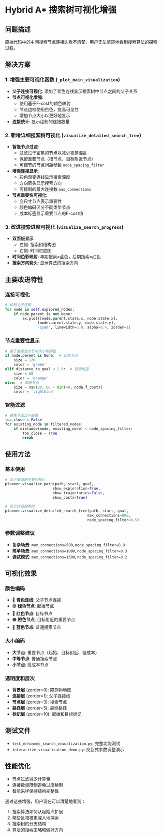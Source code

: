 # Hybrid A* 搜索树可视化增强

## 问题描述
原始代码中的中间搜索节点连接边看不清楚，用户无法清楚地看到搜索算法的探索过程。

## 解决方案

### 1. 增强主要可视化函数 (`_plot_main_visualization`)
- **父子连接可视化**: 添加了青色连线显示搜索树中节点之间的父子关系
- **节点可视化增强**: 
  - 使用基于F-cost的颜色映射
  - 节点边框使用白色，提高可见性
  - 增加节点大小以更好地显示
- **连接统计**: 显示绘制的连接数量

### 2. 新增详细搜索树可视化 (`visualize_detailed_search_tree`)
- **智能节点过滤**: 
  - 过滤过于密集的节点以减少视觉混乱
  - 保留重要节点（根节点、目标附近节点）
  - 可调节的节点间距参数 `node_spacing_filter`
- **增强连接显示**:
  - 彩色渐变连线显示搜索深度
  - 方向箭头显示搜索方向
  - 可控制的最大连接数 `max_connections`
- **节点重要性可视化**:
  - 变尺寸节点表示重要性
  - 颜色编码区分不同类型节点
  - 成本标签显示重要节点的F-cost值

### 3. 改进搜索进度可视化 (`visualize_search_progress`)
- **双面板显示**:
  - 左侧: 搜索树结构图
  - 右侧: 时间进度图
- **时间色彩映射**: 早期搜索=蓝色，后期搜索=红色
- **搜索方向箭头**: 显示算法的搜索方向

## 主要改进特性

### 连接可视化
```python
# 绘制父子连接
for node in self.explored_nodes:
    if node.parent is not None:
        ax.plot([node.parent.state.x, node.state.x], 
               [node.parent.state.y, node.state.y], 
               'cyan', linewidth=0.8, alpha=0.4, zorder=1)
```

### 节点重要性显示
```python
# 基于重要性的节点大小和颜色
if node.parent is None:  # 起始节点
    size = 120
    color = 'green'
elif distance_to_goal < 2.0:  # 目标附近
    size = 80
    color = 'orange'
else:  # 普通节点
    size = max(20, 60 - min(40, node.f_cost))
    color = 'lightblue'
```

### 智能过滤
```python
# 避免节点过于密集
too_close = False
for existing_node in filtered_nodes:
    if distance(node, existing_node) < node_spacing_filter:
        too_close = True
        break
```

## 使用方法

### 基本使用
```python
# 显示增强的主要可视化
planner.visualize_path(path, start, goal, 
                      show_exploration=True, 
                      show_trajectories=False, 
                      show_costs=True)

# 显示详细搜索树
planner.visualize_detailed_search_tree(path, start, goal,
                                      max_connections=800,
                                      node_spacing_filter=0.5)
```

### 参数调整建议
- **复杂场景**: `max_connections=500`, `node_spacing_filter=0.8`
- **简单场景**: `max_connections=1000`, `node_spacing_filter=0.3` 
- **调试模式**: `max_connections=1500`, `node_spacing_filter=0.2`

## 可视化效果

### 颜色编码
- 🔵 **青色连线**: 父子节点连接
- 🟢 **绿色节点**: 起始节点
- 🔴 **红色节点**: 目标节点
- 🟠 **橙色节点**: 目标附近的重要节点
- 🔵 **蓝色节点**: 普通搜索节点

### 大小编码
- **大节点**: 重要节点（起始、目标附近、低成本）
- **中等节点**: 普通搜索节点
- **小节点**: 高成本节点

### 透明度和层次
- **背景层** (zorder=0): 障碍物地图
- **连接层** (zorder=1): 父子连接线
- **节点层** (zorder=3): 搜索节点
- **路径层** (zorder=5): 最终路径
- **标记层** (zorder=10): 起始和目标标记

## 测试文件
- `test_enhanced_search_visualization.py`: 完整功能测试
- `interactive_visualization_demo.py`: 交互式参数调整演示

## 性能优化
- 节点过滤减少计算量
- 连接数量限制避免过度绘制
- 智能采样保持结构完整性

通过这些增强，用户现在可以清楚地看到：
1. 搜索算法如何从起始点扩展
2. 哪些区域被更深入地探索
3. 搜索树的分支结构
4. 算法的搜索策略和偏好方向
